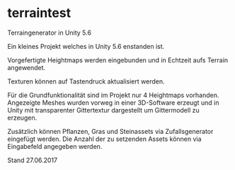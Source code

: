 # terraintest
Terraingenerator in Unity 5.6

Ein kleines Projekt welches in Unity 5.6 enstanden ist.

Vorgefertigte Heightmaps werden eingebunden und in Echtzeit aufs Terrain angewendet.

Texturen können auf Tastendruck aktualisiert werden.

Für die Grundfunktionalität sind im Projekt nur 4 Heightmaps vorhanden.
Angezeigte Meshes wurden vorweg in einer 3D-Software erzeugt und in Unity mit
transparenter Gittertextur dargestellt um Gittermodell zu erzeugen.

Zusätzlich können Pflanzen, Gras und Steinassets via Zufallsgenerator eingefügt werden.
Die Anzahl der zu setzenden Assets können via Eingabefeld angegeben werden.

Stand 27.06.2017

